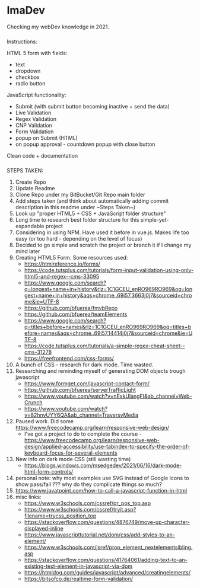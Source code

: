 # ImaDev
Checking my webDev knowledge in 2021.

###
Instructions:


HTML 5 form with fields:
 - text 
 - dropdown 
 - checkbox
 - radio button

JavaScript functionality: 
 - Submit (with submit button becoming inactive + send the data)
 - Live Validation 
 - Regex Validation
 - CNP Validation 
 - Form Validation
 - popup on Submit (HTML)
 - on popup approval - countdown popup with close button


Clean code + documentation
###

STEPS TAKEN:

1. Create Repo
2. Update Readme 
3. Clone Repo under my BitBucket/Git Repo main folder
4. Add steps taken (and think about automatically adding commit description in this readme under ~Steps Taken~)
5. Look up "proper HTML5 + CSS + JavaScript folder structure" 
6. Long time to research best folder structure for this simple-yet-expandable project
7. Considering in using NPM. Have used it before in vue.js. Makes life too easy (or too hard - depending on the level of focus)
8. Decided to go simple and scratch the project or branch it if I change my mind later 
9. Creating HTML5 Form. Some resources used: 
    - https://htmlreference.io/forms/
    - https://code.tutsplus.com/tutorials/form-input-validation-using-only-html5-and-regex--cms-33095
    - https://www.google.com/search?q=longest+name+in+history&rlz=1C1GCEU_enRO969RO969&oq=longest+name+in+history&aqs=chrome..69i57.3663j0j7&sourceid=chrome&ie=UTF-8
    - https://github.com/bfuerea/fmvbRepo
    - https://github.com/bfuerea/teamElements
    - https://www.google.com/search?q=titles+before+names&rlz=1C1GCEU_enRO969RO969&oq=titles+before+names&aqs=chrome..69i57.14414j0j7&sourceid=chrome&ie=UTF-8
    - https://code.tutsplus.com/tutorials/a-simple-regex-cheat-sheet--cms-31278
    - https://freefrontend.com/css-forms/
10. A bunch of CSS - research for dark mode. Time wasted. 
11. Researching and reminding myself of generating DOM objects trough javascript
    - https://www.formget.com/javascript-contact-form/
    - https://github.com/bfuerea/serverTrafficLight
    - https://www.youtube.com/watch?v=nExkUlangFI&ab_channel=Web-Crunch
    - https://www.youtube.com/watch?v=82hnvUYY6QA&ab_channel=TraversyMedia
12. Paused work. Did some https://www.freecodecamp.org/learn/responsive-web-design/
    - I've got a project to do to complete the course - https://www.freecodecamp.org/learn/responsive-web-design/applied-accessibility/use-tabindex-to-specify-the-order-of-keyboard-focus-for-several-elements
13. New info on dark mode CSS (still wasting time)
    - https://blogs.windows.com/msedgedev/2021/06/16/dark-mode-html-form-controls/
14. personal note: why most examples use SVG instead of Google Icons to show pass/fail ??? why do they complicate things so much? 
15. https://www.javatpoint.com/how-to-call-a-javascript-function-in-html
16. misc links:
    - https://www.w3schools.com/cssref/pr_pos_top.asp
    - https://www.w3schools.com/cssref/tryit.asp?filename=trycss_position_top
    - https://stackoverflow.com/questions/4876749/move-up-character-displayed-inline
    - https://www.javascripttutorial.net/dom/css/add-styles-to-an-element/
    - https://www.w3schools.com/jsref/prop_element_nextelementsibling.asp
    - https://stackoverflow.com/questions/41764061/adding-text-to-an-existing-text-element-in-javascript-via-dom
    - https://htmldog.com/guides/javascript/advanced/creatingelements/
    - https://bitsofco.de/realtime-form-validation/